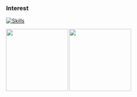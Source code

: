 ### Interest

[![Skills](https://skillicons.dev/icons?i=python,tensorflow,django,flask,dart,flutter,javascript,react,aws,firebase,docker,bash&theme=dark)](https://skillicons.dev)

<a href="https://github.com/GawinGowin">
  <img align="left" height="170px" src="https://github-readme-stats.vercel.app/api?username=GawinGowin&count_private=true&show_icons=true&theme=dark" />
  <img align="left" height="170px" src="https://github-readme-stats.vercel.app/api/top-langs/?username=GawinGowin&layout=compact&theme=dark" />
</a>

<!--
**GawinGowin/GawinGowin** is a ✨ _special_ ✨ repository because its `README.md` (this file) appears on your GitHub profile.

Here are some ideas to get you started:

- 🔭 I’m currently working on ...
- 🌱 I’m currently learning ...
- 👯 I’m looking to collaborate on ...
- 🤔 I’m looking for help with ...
- 💬 Ask me about ...
- 📫 How to reach me: ...
- 😄 Pronouns: ...
- ⚡ Fun fact: ...
-->
